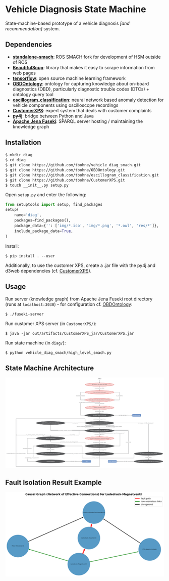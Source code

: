 # Vehicle Diagnosis State Machine

State-machine-based prototype of a vehicle diagnosis *[and recommendation]* system.

## Dependencies

- [**standalone-smach**](https://pypi.org/project/standalone-smach/): ROS SMACH fork for development of HSM outside of ROS
- [**BeautifulSoup**](https://pypi.org/project/beautifulsoup4/): library that makes it easy to scrape information from web pages
- [**tensorflow**](https://pypi.org/project/tensorflow/): open source machine learning framework
- [**OBDOntology**](https://github.com/tbohne/OBDOntology): ontology for capturing knowledge about on-board diagnostics (OBD), particularly diagnostic trouble codes (DTCs) + ontology query tool
- [**oscillogram_classification**](https://github.com/tbohne/oscillogram_classification): neural network based anomaly detection for vehicle components using oscilloscope recordings
- [**CustomerXPS**](https://github.com/tbohne/CustomerXPS): expert system that deals with customer complaints
- [**py4j**](https://www.py4j.org/): bridge between Python and Java
- [**Apache Jena Fuseki**](https://jena.apache.org/documentation/fuseki2/): SPARQL server hosting / maintaining the knowledge graph

## Installation

```
$ mkdir diag
$ cd diag
$ git clone https://github.com/tbohne/vehicle_diag_smach.git
$ git clone https://github.com/tbohne/OBDOntology.git
$ git clone https://github.com/tbohne/oscillogram_classification.git
$ git clone https://github.com/tbohne/CustomerXPS.git
$ touch __init__.py setup.py
```
Open `setup.py` and enter the following:
```python
from setuptools import setup, find_packages
setup(
    name='diag',
    packages=find_packages(),
    package_data={'': ['img/*.ico', 'img/*.png', '*.owl', 'res/*']},
    include_package_data=True,
)
```
Install:
```
$ pip install . --user
```
Additionally, to use the customer XPS, create a .jar file with the py4j and d3web dependencies (cf. [CustomerXPS](https://github.com/tbohne/CustomerXPS)).

## Usage

Run server (knowledge graph) from Apache Jena Fuseki root directory (runs at `localhost:3030`) - for configuration cf. [OBDOntology](https://github.com/tbohne/OBDOntology):
```
$ ./fuseki-server
```
Run customer XPS server (in `CustomerXPS/`):
```
$ java -jar out/artifacts/CustomerXPS_jar/CustomerXPS.jar
```
Run state machine (in `diag/`):
```
$ python vehicle_diag_smach/high_level_smach.py
```

## State Machine Architecture
![](img/smach_v11.jpg)

## Fault Isolation Result Example
![](img/isolation.png)

